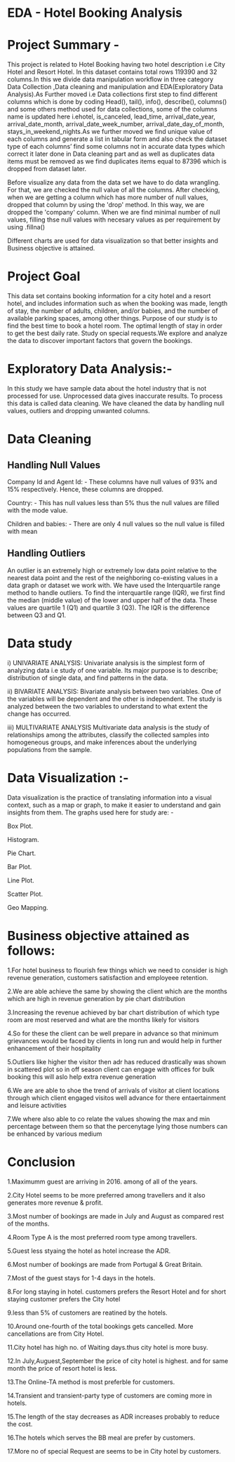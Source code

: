# EDA - Hotel Booking Analysis
# Project Summary -
This project is related to Hotel Booking having two hotel description i.e City Hotel and Resort Hotel. In this dataset contains total rows 119390 and 32 columns.In this we divide data manipulation workflow in three category Data Collection ,Data cleaning and manipulation and EDA(Exploratory Data Analysis).As Further moved i.e Data collections first step to find different columns which is done by coding Head(), tail(), info(), describe(), columns() and some others method used for data collections, some of the columns name is updated here i.ehotel, is_canceled, lead_time, arrival_date_year, arrival_date_month, arrival_date_week_number, arrival_date_day_of_month, stays_in_weekend_nights.As we further moved we find unique value of each columns and generate a list in tabular form and also check the dataset type of each columns’ find some columns not in accurate data types which correct it later done in Data cleaning part and as well as duplicates data items must be removed as we find duplicates items equal to 87396 which is dropped from dataset later.

Before visualize any data from the data set we have to do data wrangling. For that, we are checked the null value of all the columns. After checking, when we are getting a column which has more number of null values, dropped that column by using the 'drop' method. In this way, we are dropped the 'company' column. When we are find minimal number of null values, filling thse null values with necesary values as per requirement by using .fillna()

Different charts are used for data visualization so that better insights and Business objective is attained.

# Project Goal
This data set contains booking information for a city hotel and a resort hotel, and includes information such as when the booking was made, length of stay, the number of adults, children, and/or babies, and the number of available parking spaces, among other things. Purpose of our study is to find the best time to book a hotel room. The optimal length of stay in order to get the best daily rate. Study on special requests.We explore and analyze the data to discover important factors that govern the bookings.

# Exploratory Data Analysis:-
In this study we have sample data about the hotel industry that is not processed for use. Unprocessed data gives inaccurate results. To process this data is called data cleaning. We have cleaned the data by handling null values, outliers and dropping unwanted columns.

# Data Cleaning
## Handling Null Values
Company Id and Agent Id: - These columns have null values of 93% and 15% respectively. Hence, these columns are dropped.

Country: - This has null values less than 5% thus the null values are filled with the mode value.

Children and babies: - There are only 4 null values so the null value is filled with mean

## Handling Outliers
An outlier is an extremely high or extremely low data point relative to the nearest data point and the rest of the neighboring co-existing values in a data graph or dataset we work with. We have used the Interquartile range method to handle outliers. To find the interquartile range (IQR), ​we first find the median (middle value) of the lower and upper half of the data. These values are quartile 1 (Q1) and quartile 3 (Q3). The IQR is the difference between Q3 and Q1.

# Data study
i) UNIVARIATE ANALYSIS: Univariate analysis is the simplest form of analyzing data i.e study of one variable. Its major purpose is to describe; distribution of single data, and find patterns in the data.

ii) BIVARIATE ANALYSIS: Bivariate analysis between two variables. One of the variables will be dependent and the other is independent. The study is analyzed between the two variables to understand to what extent the change has occurred.

iii) MULTIVARIATE ANALYSIS Multivariate data analysis is the study of relationships among the attributes, classify the collected samples into homogeneous groups, and make inferences about the underlying populations from the sample.

# Data Visualization :-
Data visualization is the practice of translating information into a visual context, such as a map or graph, to make it easier to understand and gain insights from them. The graphs used here for study are: -

Box Plot.

Histogram.

Pie Chart.

Bar Plot.

Line Plot.

Scatter Plot.

Geo Mapping.

# Business objective attained as follows:
1.For hotel business to flourish few things which we need to consider is high revenue generation, customers satisfaction and employeee retention.

2.We are able achieve the same by showing the client which are the months which are high in revenue generation by pie chart distribution

3.Increasing the revenue achieved by bar chart distribution of which type room are most reserved and what are the months likely for visitors

4.So for these the client can be well prepare in advance so that minimum grievances would be faced by clients in long run and would help in further enhancement of their hospitality

5.Outliers like higher the visitor then adr has reduced drastically was shown in scattered plot so in off season client can engage with offices for bulk booking this will aslo help extra revenue generation

6.We are are able to shoe the trend of arrivals of visitor at client locations through which client engaged visitos well advance for there entaertainment and leisure activities

7.We where also able to co relate the values showing the max and min percentage between them so that the percenytage lying those numbers can be enhanced by various medium

# Conclusion
1.Maximumm guest are arriving in 2016. among of all of the years.

2.City Hotel seems to be more preferred among travellers and it also generates more revenue & profit.

3.Most number of bookings are made in July and August as compared rest of the months.

4.Room Type A is the most preferred room type among travellers.

5.Guest less styaing the hotel as hotel increase the ADR.

6.Most number of bookings are made from Portugal & Great Britain.

7.Most of the guest stays for 1-4 days in the hotels.

8.For long staying in hotel. customers prefers the Resort Hotel and for short staying customer prefers the City hotel

9.less than 5% of customers are reatined by the hotels.

10.Around one-fourth of the total bookings gets cancelled. More cancellations are from City Hotel.

11.City hotel has high no. of Waiting days.thus city hotel is more busy.

12.In July,Auguest,September the price of city hotel is highest. and for same month the price of resort hotel is less.

13.The Online-TA method is most preferble for customers.

14.Transient and transient-party type of customers are coming more in hotels.

15.The length of the stay decreases as ADR increases probably to reduce the cost.

16.The hotels which serves the BB meal are prefer by customers.

17.More no of special Request are seems to be in City hotel by customers.

